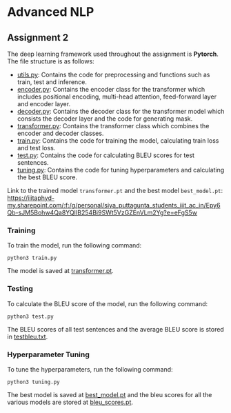 # Advanced NLP
## Assignment 2

The deep learning framework used throughout the assignment is **Pytorch**. The file structure is as follows:
- [utils.py](utils.py): Contains the code for preprocessing and functions such as train, test and inference.
- [encoder.py](encoder.py): Contains the encoder class for the transformer which includes positional encoding, multi-head attention, feed-forward layer and encoder layer.
- [decoder.py](decoder.py): Contains the decoder class for the transformer model which consists the decoder layer and the code for generating mask.
- [transformer.py](transformer.py): Contains the transformer class which combines the encoder and decoder classes.
- [train.py](train.py): Contains the code for training the model, calculating train loss and test loss.
- [test.py](test.py): Contains the code for calculating BLEU scores for test sentences.
- [tuning.py](tuning.py): Contains the code for tuning hyperparameters and calculating the best BLEU score.

Link to the trained model `transformer.pt` and the best model `best_model.pt`: https://iiitaphyd-my.sharepoint.com/:f:/g/personal/siya_puttagunta_students_iiit_ac_in/Epy6Qb-sJM5Bohw4Qa8YQIIB254Bi9SWt5VzGZEnVLm2Yg?e=eFgS5w

### Training
To train the model, run the following command:
```
python3 train.py
```
The model is saved at [transformer.pt](transformer.pt).

### Testing
To calculate the BLEU score of the model, run the following command:
```
python3 test.py
```
The BLEU scores of all test sentences and the average BLEU score is stored in [testbleu.txt](testbleu.txt).

### Hyperparameter Tuning
To tune the hyperparameters, run the following command:
```
python3 tuning.py
```
The best model is saved at [best_model.pt](best_model.pt) and the bleu scores for all the various models are stored at [bleu_scores.pt](bleu_scores.pt).